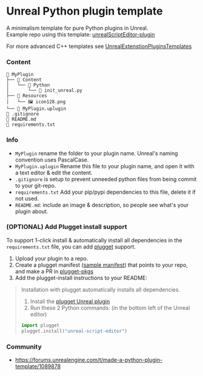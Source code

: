 # Unreal Python plugin template
A minimalism template for pure Python plugins in Unreal.<br>
Example repo using this template: [unrealScriptEditor-plugin](https://github.com/hannesdelbeke/unrealScriptEditor-plugin)

For more advanced C++ templates see [UnrealExtenstionPluginsTemplates](https://github.com/laycnc/UnrealExtenstionPluginsTemplates)

### Content
```
📂 MyPlugin
├── 📂 Content
│   └── 📂 Python
│       └── 📄 init_unreal.py
├── 📂 Resources
│   └── 🖼️ icon128.png
└── 📄 MyPlugin.uplugin
📄 .gitignore
📄 README.md
📄 requirements.txt
```

### Info
- `MyPlugin` rename the folder to your plugin name. Unreal's naming convention uses PascalCase.
- `MyPlugin.uplugin` Rename this file to your plugin name, and open it with a text editor & edit the content.
- `.gitignore` is setup to prevent unneeded python files from being commit to your git-repo.
- `requirements.txt` Add your pip/pypi dependencies to this file, delete it if not used.
- `README.md`: include an image & description, so people see what's your plugin about.

### (OPTIONAL) Add Plugget install support
To support 1-click install & automatically install all dependencies in the `requirements.txt` file, you can add [plugget](https://github.com/hannesdelbeke/plugget) support.
1. Upload your plugin to a repo.
2. Create a plugget manifest ([sample manifest](https://github.com/hannesdelbeke/plugget-pkgs/blob/main/unreal/unreal-script-editor/latest.json)) that points to your repo, and make a PR in [plugget-pkgs](https://github.com/hannesdelbeke/plugget-pkgs)
3. Add the plugget-install instructions to your README: 

> Installation with plugget automatically installs all dependencies.
> 1. Install the [plugget Unreal plugin](https://github.com/hannesdelbeke/plugget-unreal)
> 2. Run these 2 Python commands: (in the bottom left of the Unreal editor) 
> ```python
> import plugget
> plugget.install("unreal-script-editor")
> ```

### Community
- https://forums.unrealengine.com/t/made-a-python-plugin-template/1089878
